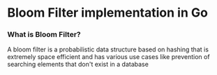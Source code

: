 # Bloom Filter implementation in Go 

### What is Bloom Filter?
A bloom filter is a probabilistic data structure based on hashing that is extremely space efficient and has various use cases like prevention of searching elements that don't exist in a database